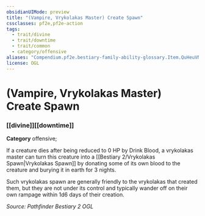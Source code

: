 ```yaml
---
obsidianUIMode: preview
title: "(Vampire, Vrykolakas Master) Create Spawn"
cssclasses: pf2e,pf2e-action
tags:
  - trait/divine
  - trait/downtime
  - trait/common
  - category/offensive
aliases: "Compendium.pf2e.bestiary-family-ability-glossary.Item.QuHeuVNDnmOCS9M1"
license: OGL
---
```

# (Vampire, Vrykolakas Master) Create Spawn

### [[divine]][[downtime]]

**Category** offensive; 




If a creature dies after being reduced to 0 HP by Drink Blood, a vrykolakas master can turn this creature into a [[Bestiary 2/Vrykolakas Spawn|Vrykolakas Spawn]] by donating some of its own blood to the creature and burying it in earth for 3 nights.

Such vrykolakas spawn are generally friendly to the vrykolakas that created them, but they are not under its control and typically wander off on their own rampage within 1d6 days of their creation.

*Source: Pathfinder Bestiary 2*
*OGL*